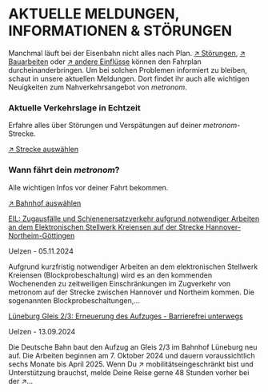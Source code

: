 AKTUELLE MELDUNGEN, INFORMATIONEN & STÖRUNGEN
==========

Manchmal läuft bei der Eisenbahn nicht alles nach Plan. [↗ Störungen](https://www.der-metronom.de/fahrplan/aktuelle-verkehrslage/), [↗ Bauarbeiten](https://www.der-metronom.de/fahrplan/baustellen-uebersicht/) oder [↗ andere Einflüsse](https://www.der-metronom.de/service/was-war-denn-da-los/) können den Fahrplan durcheinanderbringen. Um bei solchen Problemen informiert zu bleiben, schaut in unsere aktuellen Meldungen. Dort findet ihr auch alle wichtigen Neuigkeiten zum Nahverkehrsangebot von *metronom*.

### Aktuelle Verkehrslage in Echtzeit ###

Erfahre alles über Störungen und Verspätungen auf deiner *metronom*-Strecke.

[↗ Strecke auswählen](https://www.der-metronom.de/fahrplan/aktuelle-verkehrslage/)

### Wann fährt dein *metronom*? ###

Alle wichtigen Infos vor deiner Fahrt bekommen.

[↗ Bahnhof auswählen](https://www.der-metronom.de/fahrplan/wann-faehrt-mein-metronom/)

[EIL: Zugausfälle und Schienenersatzverkehr aufgrund notwendiger Arbeiten an dem Elektronischen Stellwerk Kreiensen auf der Strecke Hannover-Northeim-Göttingen](https://www.der-metronom.de/aktuell/eil-zugausf%C3%A4lle-und-schienenersatzverkehr-aufgrund-notwendiger-arbeiten-an-dem-elektronischen-stellwerk-kreiensen-auf-der-strecke-hannover-northeim-g%C3%B6ttingen/)

 Uelzen - 05.11.2024

Aufgrund kurzfristig notwendiger Arbeiten an dem elektronischen Stellwerk Kreiensen (Blockprobeschaltung) wird es an den kommenden Wochenenden zu zeitweiligen Einschränkungen im Zugverkehr von metronom auf der Strecke zwischen Hannover und Northeim kommen. Die sogenannten Blockprobeschaltungen,...

[Lüneburg Gleis 2/3: Erneuerung des Aufzuges - Barrierefrei unterwegs](https://www.der-metronom.de/aktuell/lueneburg-gleis-2-3-erneuerung-des-aufzuges-barrierefrei-unterwegs/)

 Uelzen - 13.09.2024

Die Deutsche Bahn baut den Aufzug an Gleis 2/3 im Bahnhof Lüneburg neu auf. Die Arbeiten beginnen am 7. Oktober 2024 und dauern voraussichtlich sechs Monate bis April 2025.
Wenn Du ↗ mobilitätseingeschränkt bist und Unterstützung brauchst, melde Deine Reise gerne 48 Stunden vorher bei der ↗...
